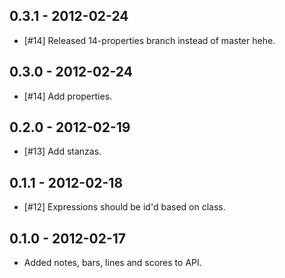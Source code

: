 0.3.1 - 2012-02-24
------------------

* [#14] Released 14-properties branch instead of master hehe.

0.3.0 - 2012-02-24
------------------

* [#14] Add properties.

0.2.0 - 2012-02-19
------------------

* [#13] Add stanzas.

0.1.1 - 2012-02-18
------------------

* [#12] Expressions should be id'd based on class.

0.1.0 - 2012-02-17
------------------

* Added notes, bars, lines and scores to API.


